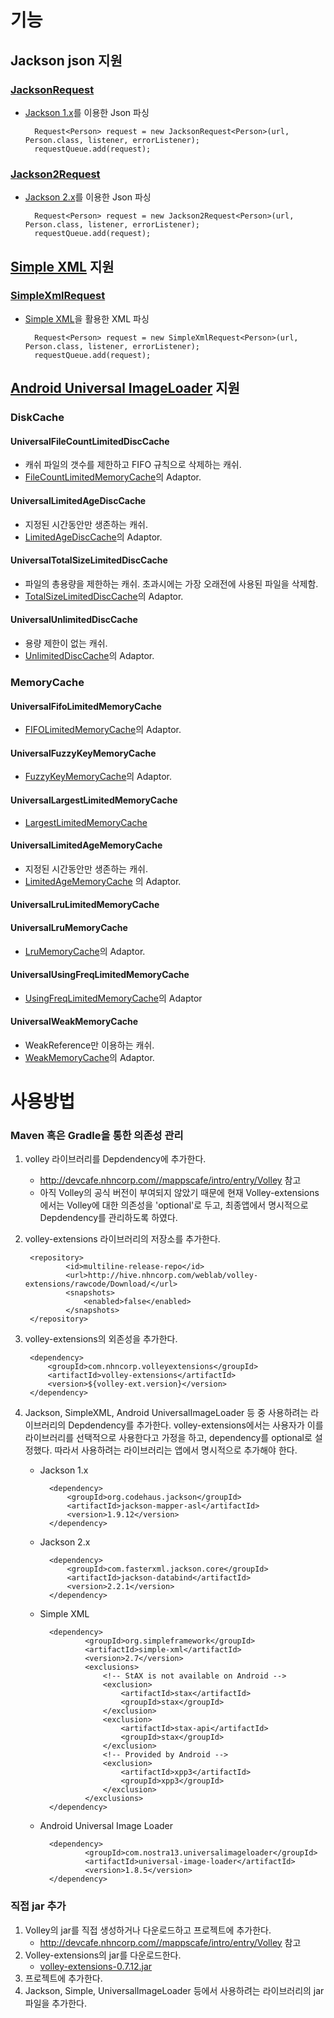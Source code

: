 # 기능
## Jackson json 지원
### [JacksonRequest](code#/VolleyExtensions/src/main/java/com/nhncorp/volleyextensions/request/JacksonRequest.java)
- [Jackson 1.x](http://jackson.codehaus.org/)를 이용한 Json 파싱

		Request<Person> request = new JacksonRequest<Person>(url, Person.class, listener, errorListener);
		requestQueue.add(request);

### [Jackson2Request](code#/VolleyExtensions/src/main/java/com/nhncorp/volleyextensions/request/Jackson2Request.java)
- [Jackson 2.x](http://wiki.fasterxml.com/JacksonHome)를 이용한 Json 파싱

		Request<Person> request = new Jackson2Request<Person>(url, Person.class, listener, errorListener);
		requestQueue.add(request);

## [Simple XML](http://simple.sourceforge.net/) 지원
### [SimpleXmlRequest](code#/VolleyExtensions/src/main/java/com/nhncorp/volleyextensions/request/SimpleXmlRequest.java)
- [Simple XML](http://simple.sourceforge.net/)을 활용한 XML 파싱

		Request<Person> request = new SimpleXmlRequest<Person>(url, Person.class, listener, errorListener);
		requestQueue.add(request);
		
## [Android Universal ImageLoader](https://github.com/nostra13/Android-Universal-Image-Loader) 지원

### DiskCache
#### UniversalFileCountLimitedDiscCache
- 캐쉬 파일의 갯수를 제한하고 FIFO 규칙으로 삭제하는 캐쉬.
- [FileCountLimitedMemoryCache](https://github.com/nostra13/Android-Universal-Image-Loader/blob/master/library/src/com/nostra13/universalimageloader/cache/disc/impl/FileCountLimitedDiscCache.java)의 Adaptor.

#### UniversalLimitedAgeDiscCache
- 지정된 시간동안만 생존하는 캐쉬.
- [LimitedAgeDiscCache](https://github.com/nostra13/Android-Universal-Image-Loader/blob/master/library/src/com/nostra13/universalimageloader/cache/disc/impl/LimitedAgeDiscCache.java)의 Adaptor.

#### UniversalTotalSizeLimitedDiscCache
- 파일의 총용량을 제한하는 캐쉬.  초과시에는 가장 오래전에 사용된 파일을 삭제함.
- [TotalSizeLimitedDiscCache](https://github.com/nostra13/Android-Universal-Image-Loader/blob/master/library/src/com/nostra13/universalimageloader/cache/disc/impl/TotalSizeLimitedDiscCache.java)의 Adaptor.

#### UniversalUnlimitedDiscCache
- 용량 제한이 없는 캐쉬. 
- [UnlimitedDiscCache](https://github.com/nostra13/Android-Universal-Image-Loader/blob/master/library/src/com/nostra13/universalimageloader/cache/disc/impl/UnlimitedDiscCache.java)의 Adaptor.

### MemoryCache

#### UniversalFifoLimitedMemoryCache
- [FIFOLimitedMemoryCache](https://github.com/nostra13/Android-Universal-Image-Loader/blob/master/library/src/com/nostra13/universalimageloader/cache/memory/impl/FIFOLimitedMemoryCache.java)의 Adaptor.

#### UniversalFuzzyKeyMemoryCache
- [FuzzyKeyMemoryCache](https://github.com/nostra13/Android-Universal-Image-Loader/blob/master/library/src/com/nostra13/universalimageloader/cache/memory/impl/FuzzyKeyMemoryCache.java)의 Adaptor.

#### UniversalLargestLimitedMemoryCache
- [LargestLimitedMemoryCache](https://github.com/nostra13/Android-Universal-Image-Loader/blob/master/library/src/com/nostra13/universalimageloader/cache/memory/impl/LargestLimitedMemoryCache.java)

#### UniversalLimitedAgeMemoryCache
- 지정된 시간동안만 생존하는 캐쉬.
- [LimitedAgeMemoryCache](https://github.com/nostra13/Android-Universal-Image-Loader/blob/master/library/src/com/nostra13/universalimageloader/cache/memory/impl/LimitedAgeMemoryCache.java) 의 Adaptor.

#### UniversalLruLimitedMemoryCache

#### UniversalLruMemoryCache
- [LruMemoryCache](https://github.com/nostra13/Android-Universal-Image-Loader/blob/master/library/src/com/nostra13/universalimageloader/cache/memory/impl/LruMemoryCache.java)의 Adaptor.

#### UniversalUsingFreqLimitedMemoryCache
- [UsingFreqLimitedMemoryCache](https://github.com/nostra13/Android-Universal-Image-Loader/blob/master/library/src/com/nostra13/universalimageloader/cache/memory/impl/UsingFreqLimitedMemoryCache.java)의 Adaptor

#### UniversalWeakMemoryCache
- WeakReference만 이용하는 캐쉬.
- [WeakMemoryCache](https://github.com/nostra13/Android-Universal-Image-Loader/blob/master/library/src/com/nostra13/universalimageloader/cache/memory/impl/WeakMemoryCache.java)의 Adaptor.

# 사용방법
### Maven 혹은 Gradle을 통한 의존성 관리
1. volley 라이브러리를 Depdendency에 추가한다.
	- <http://devcafe.nhncorp.com//mappscafe/intro/entry/Volley> 참고 
	- 아직 Volley의 공식 버전이 부여되지 않았기 때문에 현재 Volley-extensions에서는 Volley에 대한 의존성을 'optional'로 두고, 최종앱에서 명시적으로 Depdendency를 관리하도록 하였다.
2. volley-extensions 라이브러리의 저장소를 추가한다.

		<repository>
				<id>multiline-release-repo</id>
				<url>http://hive.nhncorp.com/weblab/volley-extensions/rawcode/Download/</url>
				<snapshots>
					<enabled>false</enabled>
				</snapshots>
		</repository>
		
3. volley-extensions의 외존성을 추가한다.

		<dependency>
			<groupId>com.nhncorp.volleyextensions</groupId>
			<artifactId>volley-extensions</artifactId>
			<version>${volley-ext.version}</version>
		</dependency>
		
4. Jackson, SimpleXML, Android UniversalImageLoader 등 중 사용하려는 라이브러리의 Depdendency를 추가한다.  volley-extensions에서는 사용자가 이를 라이브러리를 선택적으로 사용한다고 가정을 하고, dependency를 optional로 설정했다. 따라서 사용하려는 라이브러리는 앱에서 명시적으로 추가해야 한다.

	- Jackson 1.x
	
			<dependency>
				<groupId>org.codehaus.jackson</groupId>
				<artifactId>jackson-mapper-asl</artifactId>
				<version>1.9.12</version>
			</dependency>
	- Jackson 2.x
	
			<dependency>
				<groupId>com.fasterxml.jackson.core</groupId>
				<artifactId>jackson-databind</artifactId>
				<version>2.2.1</version>
			</dependency>
	- Simple XML
	
			<dependency>
					<groupId>org.simpleframework</groupId>
					<artifactId>simple-xml</artifactId>
					<version>2.7</version>
					<exclusions>
						<!-- StAX is not available on Android -->
						<exclusion>
							<artifactId>stax</artifactId>
							<groupId>stax</groupId>
						</exclusion>
						<exclusion>
							<artifactId>stax-api</artifactId>
							<groupId>stax</groupId>
						</exclusion>
						<!-- Provided by Android -->
						<exclusion>
							<artifactId>xpp3</artifactId>
							<groupId>xpp3</groupId>
						</exclusion>
					</exclusions>
			</dependency>
	- Android Universal Image Loader
	
			<dependency>
					<groupId>com.nostra13.universalimageloader</groupId>
					<artifactId>universal-image-loader</artifactId>
					<version>1.8.5</version>
			</dependency>


### 직접 jar 추가
1. Volley의 jar를 직접 생성하거나 다운로드하고 프로젝트에 추가한다.
	- <http://devcafe.nhncorp.com//mappscafe/intro/entry/Volley> 참고 
2. Volley-extensions의 jar를 다운로드한다. 
	- [volley-extensions-0.7.12.jar](http://hive.nhncorp.com/weblab/volley-extensions/rawcode/Download/com/nhncorp/volleyextensions/volley-extensions/0.7.12/volley-extensions-0.7.12.jar)
3. 프로젝트에 추가한다.
4. Jackson, Simple, UniversalImageLoader 등에서 사용하려는 라이브러리의 jar파일을 추가한다.

